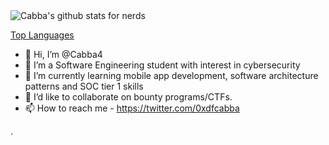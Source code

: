 
<img align="top" src="https://github-readme-stats.vercel.app/api?username=cabba4&show_icons=true&theme=radical" alt="Cabba's github stats for nerds" />

[Top Languages](https://ionicabizau.github.io/github-profile-languages/api.html?cabba4)

- 👋 Hi, I’m @Cabba4 
- 👀 I’m a Software Engineering student with interest in cybersecurity
- 🌱 I’m currently learning mobile app development, software architecture patterns and SOC tier 1 skills
- 💞️ I’d like to collaborate on bounty programs/CTFs.
- 📫 How to reach me - https://twitter.com/0xdfcabba

<!---
Cabba4/Cabba4 is a ✨ special ✨ repository because its `README.md` (this file) appears on your GitHub profile.
You can click the Preview link to take a look at your changes.
[![Cabba's stats for nerds](https://github-readme-stats.vercel.app/api?username=cabba4)](https://github.com/anuraghazra/github-readme-stats)
--->
.
